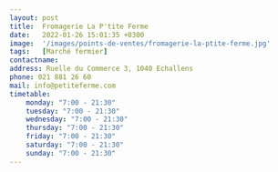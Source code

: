 ```yaml
---
layout: post
title:  Fromagerie La P'tite Ferme
date:   2022-01-26 15:01:35 +0300
image:  '/images/points-de-ventes/fromagerie-la-ptite-ferme.jpg'
tags:   [Marché fermier]
contactname: 
address: Ruelle du Commerce 3, 1040 Echallens
phone: 021 881 26 60
mail: info@petiteferme.com
timetable:
    monday: "7:00 - 21:30"
    tuesday: "7:00 - 21:30"
    wednesday: "7:00 - 21:30"
    thursday: "7:00 - 21:30"
    friday: "7:00 - 21:30"
    saturday: "7:00 - 21:30"
    sunday: "7:00 - 21:30"
---
```

